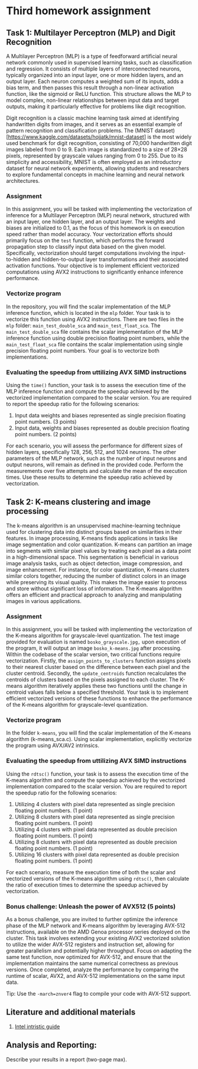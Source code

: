 # Third homework assignment

## Task 1: Multilayer Perceptron (MLP) and Digit Recognition

A Multilayer Perceptron (MLP) is a type of feedforward artificial neural network commonly used in supervised learning tasks, such as classification and regression. It consists of multiple layers of interconnected neurons, typically organized into an input layer, one or more hidden layers, and an output layer. Each neuron computes a weighted sum of its inputs, adds a bias term, and then passes this result through a non-linear activation function, like the sigmoid or ReLU function. This structure allows the MLP to model complex, non-linear relationships between input data and target outputs, making it particularly effective for problems like digit recognition.

Digit recognition is a classic machine learning task aimed at identifying handwritten digits from images, and it serves as an essential example of pattern recognition and classification problems. The (MNIST dataset)[https://www.kaggle.com/datasets/hojjatk/mnist-dataset] is the most widely used benchmark for digit recognition, consisting of 70,000 handwritten digit images labeled from 0 to 9. Each image is standardized to a size of 28×28 pixels, represented by grayscale values ranging from 0 to 255. Due to its simplicity and accessibility, MNIST is often employed as an introductory dataset for neural network experiments, allowing students and researchers to explore fundamental concepts in machine learning and neural network architectures. 

### Assignment 

In this assignment, you will be tasked with implementing the vectorization of inference for a Multilayer Perceptron (MLP) neural network, structured with an input layer, one hidden layer, and an output layer. The weights and biases are initialized to 0.1, as the focus of this homework is on execution speed rather than model accuracy. Your vectorization efforts should primarily focus on the `test` function, which performs the forward propagation step to classify input data based on the given model. Specifically, vectorization should target computations involving the input-to-hidden and hidden-to-output layer transformations and their associated activation functions. Your objective is to implement efficient vectorized computations using AVX2 instructions to significantly enhance inference performance.

### Vectorize program 

In the repository, you will find the scalar implementation of the MLP inference function, which is located in the `mlp` folder. Your task is to vectorize this function using AVX2 instructions. There are two files in the `mlp` folder: `main_test_double_sca` and `main_test_float_sca`. The `main_test_double_sca` file contains the scalar implementation of the MLP inference function using double precision floating point numbers, while the `main_test_float_sca` file contains the scalar implementation using single precision floating point numbers. Your goal is to vectorize both implementations.

### Evaluating the speedup from uttilizing AVX SIMD instructions 

Using the `time()` function, your task is to assess the execution time of the MLP inference function and compute the speedup achieved by the vectorized implementation compared to the scalar version. You are required to report the speedup ratio for the following scenarios:

1. Input data weights and biases represented as single precision floating point numbers. (3 points)
2. Input data, weights and biases represented as double precision floating point numbers. (2 points)

For each scenario, you will assess the performance for different sizes of hidden layers, specifically 128, 256, 512, and 1024 neurons. The other parameters of the MLP network, such as the number of input neurons and output neurons, will remain as defined in the provided code. Perform the measurements over five attempts and calculate the mean of the execution times. Use these results to determine the speedup ratio achieved by vectorization.



## Task 2: K-means clustering and image processing 

The k-means algorithm is an unsupervised machine-learning technique used for clustering data into distinct groups based on similarities in their features. In image processing, K-means finds applications in tasks like image segmentation and color quantization. K-means can partition an image into segments with similar pixel values by treating each pixel as a data point in a high-dimensional space. This segmentation is beneficial in various image analysis tasks, such as object detection, image compression, and image enhancement. For instance, for color quantization, K-means clusters similar colors together, reducing the number of distinct colors in an image while preserving its visual quality. This makes the image easier to process and store without significant loss of information. The K-means algorithm offers an efficient and practical approach to analyzing and manipulating images in various applications.

### Assignment 

In this assignment, you will be tasked with implementing the vectorization of the K-means algorithm for grayscale-level quantization. The test image provided for evaluation is named `bosko_grayscale.jpg,` upon execution of the program, it will output an image `bosko_k-means.jpg` after processing. Within the codebase of the scalar version, two critical functions require vectorization. Firstly, the `assign_points_to_clusters` function assigns pixels to their nearest cluster based on the difference between each pixel and the cluster centroid. Secondly, the `update_centroids` function recalculates the centroids of clusters based on the pixels assigned to each cluster. The K-means algorithm iteratively applies these two functions until the change in centroid values falls below a specified threshold. Your task is to implement efficient vectorized versions of these functions to enhance the performance of the K-means algorithm for grayscale-level quantization.

### Vectorize program 

In the folder `k-means`, you will find the scalar implementation of the K-means algorithm (k-means_sca.c). Using scalar implementation, explicitly vectorize the program using AVX/AV2 intrinsics. 

### Evaluating the speedup from uttilizing AVX SIMD instructions 

Using the `rdtsc()` function, your task is to assess the execution time of the K-means algorithm and compute the speedup achieved by the vectorized implementation compared to the scalar version. You are required to report the speedup ratio for the following scenarios:

1. Utilizing 4 clusters with pixel data represented as single precision floating point numbers. (1 point)
2. Utilizing 8 clusters with pixel data represented as single precision floating point numbers. (1 point)
3. Utilizing 4 clusters with pixel data represented as double precision floating point numbers. (1 point)
4. Utilizing 8 clusters with pixel data represented as double precision floating point numbers. (1 point)
5. Utilizing 16 clusters with pixel data represented as double precision floating point numbers. (1 point)

For each scenario, measure the execution time of both the scalar and vectorized versions of the K-means algorithm using `rdtsc()`, then calculate the ratio of execution times to determine the speedup achieved by vectorization. 



### Bonus challenge: Unleash the power of AVX512 (5 points)

As a bonus challenge, you are invited to further optimize the inference phase of the MLP network and K-means algorithm by leveraging AVX-512 instructions, available on the AMD Genoa processor series deployed on the cluster. This task involves extending your existing AVX2 vectorized solution to utilize the wider AVX-512 registers and instruction set, allowing for greater parallelism and potentially higher throughput. Focus on adapting the same test function, now optimized for AVX-512, and ensure that the implementation maintains the same numerical correctness as previous versions. Once completed, analyze the performance by comparing the runtime of scalar, AVX2, and AVX-512 implementations on the same input data.  

Tip: Use the `-march=znver4` flag to compile your code with AVX-512 support.

## Literature and additional materials

1. [Intel intristic guide](https://www.intel.com/content/www/us/en/docs/intrinsics-guide/index.html#techs=AVX_ALL) 

## Analysis and Reporting:
Describe your results in a report (two-page max).


